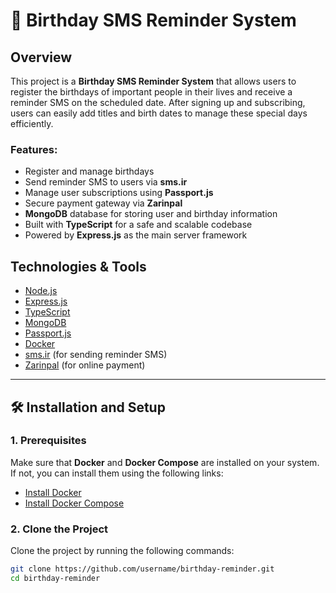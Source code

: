 # 🎉 Birthday SMS Reminder System

## Overview

This project is a **Birthday SMS Reminder System** that allows users to register the birthdays of important people in their lives and receive a reminder SMS on the scheduled date. After signing up and subscribing, users can easily add titles and birth dates to manage these special days efficiently.

### Features:
- Register and manage birthdays
- Send reminder SMS to users via **sms.ir**
- Manage user subscriptions using **Passport.js**
- Secure payment gateway via **Zarinpal**
- **MongoDB** database for storing user and birthday information
- Built with **TypeScript** for a safe and scalable codebase
- Powered by **Express.js** as the main server framework

## Technologies & Tools
- [Node.js](https://nodejs.org)
- [Express.js](https://expressjs.com)
- [TypeScript](https://www.typescriptlang.org)
- [MongoDB](https://www.mongodb.com)
- [Passport.js](https://www.passportjs.org)
- [Docker](https://www.docker.com)
- [sms.ir](https://www.sms.ir) (for sending reminder SMS)
- [Zarinpal](https://www.zarinpal.com) (for online payment)

---

## 🛠️ Installation and Setup

### 1. Prerequisites
Make sure that **Docker** and **Docker Compose** are installed on your system. If not, you can install them using the following links:

- [Install Docker](https://docs.docker.com/get-docker/)
- [Install Docker Compose](https://docs.docker.com/compose/install/)

### 2. Clone the Project
Clone the project by running the following commands:

```bash
git clone https://github.com/username/birthday-reminder.git
cd birthday-reminder
